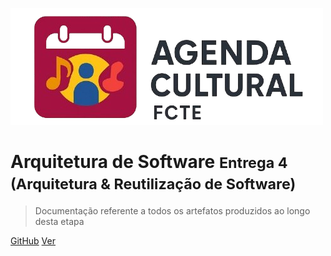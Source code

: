 
![logo](./assets/logo.png)
# Arquitetura de Software <small>Entrega 4 (Arquitetura \& Reutilização de Software)</small>

> Documentação referente a todos os artefatos produzidos ao longo desta etapa

[GitHub](https://github.com/UnBArqDsw2025-1-Turma02/2025.1-T02-G4_AgendaFCTE_Entrega_04)
[Ver](#agendafcte)
